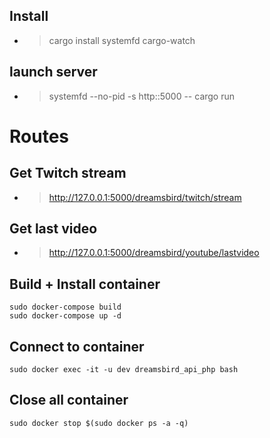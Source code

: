 ## Install
 - > cargo install systemfd cargo-watch
## launch server
 - > systemfd --no-pid -s http::5000 -- cargo run

# Routes

## Get Twitch stream
- > http://127.0.0.1:5000/dreamsbird/twitch/stream

## Get last video
- > http://127.0.0.1:5000/dreamsbird/youtube/lastvideo


##  Build + Install container
    sudo docker-compose build
    sudo docker-compose up -d

##  Connect to container
    sudo docker exec -it -u dev dreamsbird_api_php bash

## Close all container
    sudo docker stop $(sudo docker ps -a -q)